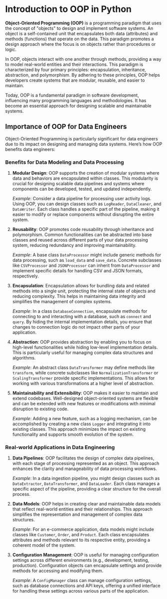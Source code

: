 # Introduction to OOP in Python

**Object-Oriented Programming (OOP)** is a programming paradigm that uses the concept of "objects" to design and implement software systems. An object is a self-contained unit that encapsulates both data (attributes) and methods (functions) that operate on the data. This paradigm promotes a design approach where the focus is on objects rather than procedures or logic. 

In OOP, objects interact with one another through methods, providing a way to model real-world entities and their interactions. This paradigm is characterized by four primary principles: encapsulation, inheritance, abstraction, and polymorphism. By adhering to these principles, OOP helps developers create systems that are modular, reusable, and easier to maintain.

Today, OOP is a fundamental paradigm in software development, influencing many programming languages and methodologies. It has become an essential approach for designing scalable and maintainable systems.

## Importance of OOP for Data Engineers

Object-Oriented Programming is particularly significant for data engineers due to its impact on designing and managing data systems. Here’s how OOP benefits data engineers:

### Benefits for Data Modeling and Data Processing

1. **Modular Design**: OOP supports the creation of modular systems where data and behaviors are encapsulated within classes. This modularity is crucial for designing scalable data pipelines and systems where components can be developed, tested, and updated independently.

   *Example*: Consider a data pipeline for processing user activity logs. Using OOP, you can design classes such as `LogReader`, `DataCleaner`, and `DataWriter`. Each class handles a specific part of the pipeline, making it easier to modify or replace components without disrupting the entire system.

2. **Reusability**: OOP promotes code reusability through inheritance and polymorphism. Common functionalities can be abstracted into base classes and reused across different parts of your data processing system, reducing redundancy and improving maintainability.

   *Example*: A base class `DataProcessor` might include generic methods for data processing, such as `load_data` and `save_data`. Concrete subclasses like `CSVProcessor` and `JSONProcessor` can inherit from `DataProcessor` and implement specific details for handling CSV and JSON formats, respectively.

3. **Encapsulation**: Encapsulation allows for bundling data and related methods into a single unit, protecting the internal state of objects and reducing complexity. This helps in maintaining data integrity and simplifies the management of complex systems.

   *Example*: In a class `DatabaseConnection`, encapsulate methods for connecting to and interacting with a database, such as `connect` and `query`. By hiding the internal implementation details, you ensure that changes to connection logic do not impact other parts of your application.

4. **Abstraction**: OOP provides abstraction by enabling you to focus on high-level functionalities while hiding low-level implementation details. This is particularly useful for managing complex data structures and algorithms.

   *Example*: An abstract class `DataTransformer` may define methods like `transform`, while concrete subclasses like `NormalizationTransformer` or `ScalingTransformer` provide specific implementations. This allows for working with various transformations at a higher level of abstraction.

5. **Maintainability and Extensibility**: OOP makes it easier to maintain and extend codebases. Well-designed object-oriented systems are flexible and can be extended with new features or modifications with minimal disruption to existing code.

   *Example*: Adding a new feature, such as a logging mechanism, can be accomplished by creating a new class `Logger` and integrating it into existing classes. This approach minimizes the impact on existing functionality and supports smooth evolution of the system.

### Real-world Applications in Data Engineering

1. **Data Pipelines**: OOP facilitates the design of complex data pipelines, with each stage of processing represented as an object. This approach enhances the clarity and manageability of data processing workflows.

   *Example*: In a data ingestion pipeline, you might design classes such as `DataExtractor`, `DataTransformer`, and `DataLoader`. Each class manages a specific aspect of the pipeline, providing a clear structure for the overall process.

2. **Data Models**: OOP helps in creating clear and maintainable data models that reflect real-world entities and their relationships. This approach simplifies the representation and management of complex data structures.

   *Example*: For an e-commerce application, data models might include classes like `Customer`, `Order`, and `Product`. Each class encapsulates attributes and methods relevant to its respective entity, providing a coherent model of the system.

3. **Configuration Management**: OOP is useful for managing configuration settings across different environments (e.g., development, testing, production). Configuration objects can encapsulate settings and provide methods for accessing and modifying them.

   *Example*: A `ConfigManager` class can manage configuration settings, such as database connections and API keys, offering a unified interface for handling these settings across various parts of the application.

